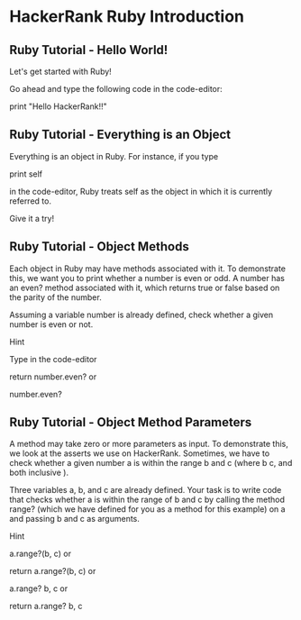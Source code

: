 HackerRank Ruby Introduction
============================
Ruby Tutorial - Hello World!
----------------------------
Let's get started with Ruby!

Go ahead and type the following code in the code-editor:

print "Hello HackerRank!!"

Ruby Tutorial - Everything is an Object
---------------------------------------
Everything is an object in Ruby. For instance, if you type

print self

in the code-editor, Ruby treats self as the object in which it is currently referred to.

Give it a try!

Ruby Tutorial - Object Methods
------------------------------
Each object in Ruby may have methods associated with it. To demonstrate this, we want you to print whether a number is even or odd. A number has an even? method associated with it, which returns true or false based on the parity of the number.

Assuming a variable number is already defined, check whether a given number is even or not.

Hint

Type in the code-editor

return number.even?
or

number.even?

Ruby Tutorial - Object Method Parameters
----------------------------------------
A method may take zero or more parameters as input. To demonstrate this, we look at the asserts we use on HackerRank. Sometimes, we have to check whether a given number a is within the range b and c (where b  c, and both inclusive ).

Three variables a, b, and c are already defined. Your task is to write code that checks whether a is within the range of b and c by calling the method range? (which we have defined for you as a method for this example) on a and passing b and c as arguments.

Hint

a.range?(b, c)
or

return a.range?(b, c)
or

a.range? b, c
or

return a.range? b, c
